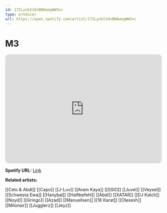```yaml
---
id: 17ILynbI3dnBN0wmgWWSnc
type: producer
url: https://open.spotify.com/artist/17ILynbI3dnBN0wmgWWSnc
---
```

# M3

<iframe style="border-radius:12px" src="https://open.spotify.com/embed/artist/17ILynbI3dnBN0wmgWWSnc" width="100%" height="352" frameBorder="0" allowfullscreen="" allow="autoplay; clipboard-write; encrypted-media; fullscreen; picture-in-picture" loading="lazy"></iframe>

**Spotify URL:** [Link](https://open.spotify.com/artist/17ILynbI3dnBN0wmgWWSnc)

**Related artists:**

[[Celo & Abdi]]
[[Capo]]
[[J-Luv]]
[[Aram Kaya]]
[[SSIO]]
[[Juvel]]
[[Veysel]]
[[Schwesta Ewa]]
[[Hanybal]]
[[Haftbefehl]]
[[Abdi]]
[[XATAR]]
[[DJ Katch]]
[[Noyd]]
[[Gringo]]
[[Azad]]
[[Manuellsen]]
[[18 Karat]]
[[Olexesh]]
[[Milonair]]
[[Jugglerz]]
[[Jeyz]]
